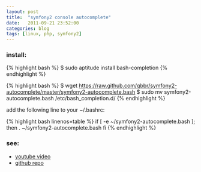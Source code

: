 ```yaml
---
layout: post
title:  "symfony2 console autocomplete"
date:   2011-09-21 23:52:00
categories: blog
tags: [linux, php, symfony2]
---
```


### install:

{% highlight bash %}
$ sudo aptitude install bash-completion
{% endhighlight %}

{% highlight bash %}
$ wget https://raw.github.com/qbbr/symfony2-autocomplete/master/symfony2-autocomplete.bash
$ sudo mv symfony2-autocomplete.bash /etc/bash_completion.d/
{% endhighlight %}

add the following line to your ~/.bashrc:

{% highlight bash linenos=table %}
if [ -e ~/symfony2-autocomplete.bash ]; then
. ~/symfony2-autocomplete.bash
fi
{% endhighlight %}

### see:

 * [youtube video](http://youtu.be/kL8A8VwBEog)
 * [github repo](https://github.com/qbbr/symfony2-autocomplete)
